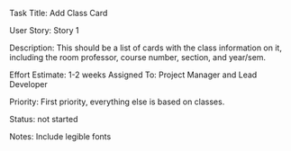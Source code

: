 Task Title: Add Class Card

User Story: Story 1

Description: This should be a list of cards with the class information on it, including the room
professor, course number, section, and year/sem.

Effort Estimate: 1-2 weeks
Assigned To: Project Manager and Lead Developer

Priority: First priority, everything else is based on classes.

Status: not started

Notes: Include legible fonts